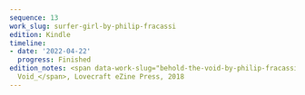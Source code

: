```yaml
---
sequence: 13
work_slug: surfer-girl-by-philip-fracassi
edition: Kindle
timeline:
- date: '2022-04-22'
  progress: Finished
edition_notes: <span data-work-slug="behold-the-void-by-philip-fracassi">_Behold the
  Void_</span>, Lovecraft eZine Press, 2018
---
```


